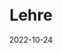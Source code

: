 ---
title: Lehre
date: 2022-10-24

type: landing

sections:
  - block: slider
    content:
      slides:
      - title: '|{{< icon name="book-open-reader" pack="fas" >}} | {{< icon name="chalkboard-user" pack="fas" >}} | {{< icon name="laptop-code" pack="fas" >}} |  <br /> CompPhil²MMAE in der Lehre'
        content: Philosophische Grundlagenbildung
        align: center
        background:
          image:
            filename: lehre-1.jpg
            filters:
              brightness: 0.6
          position: center
          color: '#666'
        link:
          icon: graduation-cap
          icon_pack: fas
          text: Mehr erfahren
          url: '#mission'  
      - title: "Ars Rationalis" 
        content: 'Kritisches Denken lernen & argumentative Kompetenzen entwickeln'
        align: left
        background:
          image:
            filename: contact.jpg
            filters:
              brightness: 0.7
          position: center
          color: '#555'
        link:
          icon: graduation-cap
          icon_pack: fas
          text: Zum ILIAS-Kurs
          url: https://ilias.studium.kit.edu/goto.php?target=crs_2342049&client_id=produktiv  
      - title: Einführung in die Philosophie
        content: 'Das Wahre & das Gute -- über die großen Fragen nachdenken'
        align: right
        background:
          image:
            caption: Test
            filename: raffael.jpg
            filters:
              brightness: 0.5
          position: center
          color: '#333'
        link:
          icon: graduation-cap
          icon_pack: fas
          text: Zur ILIAS-Modulinformationsseite
          url: https://ilias.studium.kit.edu/goto.php?target=crs_1616180&client_id=produktiv
    design:
      # Slide height is automatic unless you force a specific height (e.g. '400px')
      slide_height: ''
      is_fullscreen: true
      # Automatically transition through slides?
      loop: true
      # Duration of transition between slides (in ms)
      interval: 4000

  - block: markdown
    id: mission
    content:
      title: "Mission Statement"
      text: |2-
        <font size="+1"> In der Lehre des [Departments für Philosophie](https://www.philosophie.kit.edu/) ist CompPhil²MMAE gemeinsam für die **philosophische Grundlagenbildung** zuständig. Wir verantworten die fachlichen Module im ersten Studienjahr:
        - **Ars Rationalis**: Dieses [Modul](https://ilias.studium.kit.edu/goto.php?target=crs_2342049&client_id=produktiv) zielt darauf ab, kritisches Denken zu lernen und argumentative Kompetenzen zu entwickeln. Diese Fähigkeiten sind für alle akademischen Disziplinen von zentraler Bedeutung und so ist das Modul auch Bestandteil anderer Studiengänge.  
        - **Einführung in die Philosophie**: Dieses [Modul](https://ilias.studium.kit.edu/goto.php?target=crs_1616180&client_id=produktiv) bietet eine erste inhaltliche Einführung in die großen Fragen der Philosophie und vermittelt dabei wichtige Grundkenntnisse für das weitere Studium der Philosophie. Es ist Bestandteil aller Studiengänge, in denen  Philosophie als Haupt- oder Nebenfach studierbar ist, sowie zusätzlich geöffnet für das [Studium Generale](https://www.zak.kit.edu/studium_generale.php).

        In der Lehre setzen wir auf **innovative Lehrformate** und **aktivierende Methoden** wie Inverted Classroom, Live-Feedback, Argumentrekonstruktionen in Teamarbeit, Peer Assessment, Kleingruppen-Tutorials zur Besprechung von Essays oder Studienprojekten. Einige unserer Lehrveranstaltungen (wie das in Kooperation mit der Universität Bern durchgeführte [CompPhil²MMAE-Projektseminar]({{< relref "/event/240508_W_Blockseminar_Argumentationsanalyse" >}}) und die meisten unserer interdisziplinären Lehrveranstaltungen in Kooperation mit der Informatik)) führen wir **projektbasiert** durch. 

        Fortgeschrittene Student:innen führen wir im CompPhil²MMAE-Forschungsseminar “Aktuelle Texte der Philosophie” im Sinne der **forschungsorientierten Lehre** an aktuelle Forschungsfragen heran. In diesem für unser Team zentralen Diskussions- und Reflexionsraum stellen CompPhil³MMAE-Mitglieder sowie [auswärtige Referentinnen]({{< relref "/event#guests" >}})  ihre Forschungsarbeiten aus der Philosophie sowie angrenzender Disziplinen und Student:innen ihre Abschlussrbeiten (in der Regel in einem Pre-Read-Format) zur Diskussion.

        Ein besonderes Anliegen ist uns **das philosophische Schreiben**. Wir sind überzeugt, dass sich philosophisches Nachdenken ganz wesentlich im eigenständigen philosophischen Schreiben vollzieht. Im Rahmen einer argumentationsbasierten Schreibpropädeutik versuchen wir daher stufenweise, zunächst über viele niederschwellige Schreibanlässe (schriftliche Reflexion von Vorlesungsinhalten, Philosophisches Tagebuch), dann über Formate mittlerer Häufigkeit und moderaten Umfangs (Lektürenotizen zu einzelnen Seminartexten, Kurzessays zu mehreren Seminartexten) dazu zu befähigen, schließlich auch umfangreichere eigene philosophische Überlegungen in Hausarbeiten und Abschlussarbeiten eigenständig darstellen zu können. 

        CompPhil²MMAE [forscht]({{< relref "/research/" >}}) auch zu **Large Language Models (LLMs)**. Wir glauben, dass diese Technologie unsere Gesellschaft sehr schnell grundlegend wandeln wird und unsere Gesellschaft auf diesen Wandel nur unzureichend vorbereitet ist -- insbesondere auch, weil die Technologie derzeit häufig unreflektiert eingesetzt wird. Vor diesem Hintergrund wollen wir mit unserem Lehrportfolio auch zur Entwicklung von **computational literacy** beitragen; darunter verstehen wir die Befähigung zum reflektierten, produktiven Einsatz computationaler Methoden und zur Mitgestaltung der LLM-Technologie. Dafür halten wir allerdings für unverzichtbar, dass Student:innen zuvor **grundlegendere höherstufige deliberative Fähigkeiten** auf einem Niveau ausbilden, das sie überhaupt erst dazu befähigt, den Einsatz der Technologie *selbst* zu reflektieren und z.B. zu prüfen, ob der von einem LLM-basierten künstlichen Akteur generierte Output dem *eigenen* Gedanken entspricht. Um die Chancen der Technologie produktiv und kompetent nutzen zu können, muss man also zunächst *selbst denken* -- und das heißt: *selbst schreiben* -- lernen. 
        
  - block: markdown
    id: ressources
    content:
      title: "Materialien für Student:innen"
      text: |2-
        {{% staticref "uploads/hinweise-essays.pdf" "newtab" %}}Einige Hinweise zum Verfassen von philosophischen Essays{{% /staticref %}}
     
---